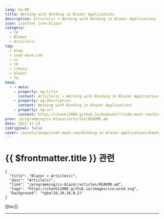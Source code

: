 ```yaml
---
lang: ko-KR
title: Working with Binding in Blazor Applications
description: Article(s) > Working with Binding in Blazor Applications
icon: iconfont icon-blazor
category: 
  - C#
  - Blazor
  - Article(s)
tag: 
  - blog
  - code-maze.com
  - cs
  - c#
  - csharp
  - blazor
  - fe
head:  
  - - meta:
    - property: og:title
      content: Article(s) > Working with Binding in Blazor Applications
    - property: og:description
      content: Working with Binding in Blazor Applications
    - property: og:url
      content: https://chanhi2000.github.io/bookshelf/code-maze.com/binding-in-blazor-applications.html
prev: /programming/cs-blazor/articles/README.md
date: 2021-12-24
isOriginal: false
cover: /assets/image/code-maze.com/binding-in-blazor-applications/banner.png
---
```


# {{ $frontmatter.title }} 관련

```component VPCard
{
  "title": "Blazor > Article(s)",
  "desc": "Article(s)",
  "link": "/programming/cs-blazor/articles/README.md",
  "logo": "https://chanhi2000.github.io/images/ico-wind.svg",
  "background": "rgba(10,10,10,0.2)"
}
```

[[toc]]

---

<SiteInfo
  name="Working with Binding in Blazor Applications"
  desc="In this article, we'll learn about binding in Blazor applications and how one-way binding and two-way binding works between components."
  url="https://code-maze.com/binding-in-blazor-applications/"
  logo="/assets/image/code-maze.com/favicon.png"
  preview="/assets/image/code-maze.com/binding-in-blazor-applications/banner.png"/>

<!-- TODO: 작성 -->
